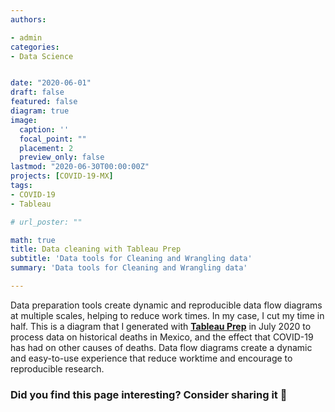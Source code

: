 ```yaml
---
authors:

- admin
categories:
- Data Science


date: "2020-06-01"
draft: false
featured: false
diagram: true
image:
  caption: ''
  focal_point: ""
  placement: 2
  preview_only: false
lastmod: "2020-06-30T00:00:00Z"
projects: [COVID-19-MX]
tags:
- COVID-19
- Tableau

# url_poster: ""

math: true
title: Data cleaning with Tableau Prep
subtitle: 'Data tools for Cleaning and Wrangling data'
summary: 'Data tools for Cleaning and Wrangling data'

---
```


Data preparation tools create dynamic and reproducible data flow diagrams at multiple scales, helping to reduce work times. In my case, I cut my time in half. 
This is a diagram that I generated with [**Tableau Prep**](https://www.tableau.com/products/prep) in July 2020 to process data on historical deaths in Mexico, and the effect that COVID-19 has had on other causes of deaths. 
Data flow diagrams create a dynamic and easy-to-use experience that reduce worktime and encourage to reproducible research.

### Did you find this page interesting? Consider sharing it 🙌
